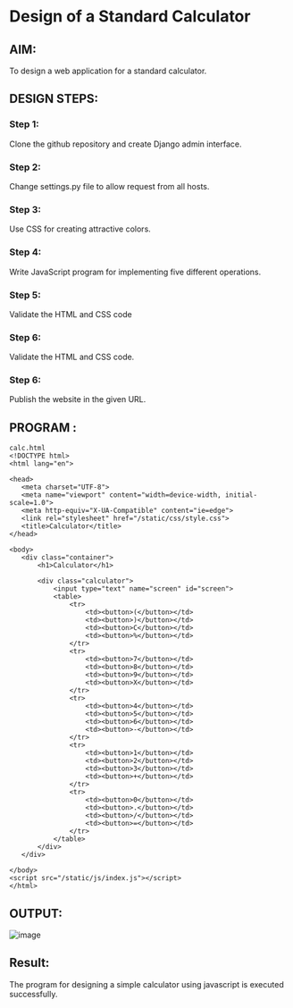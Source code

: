 # Design of a Standard Calculator

## AIM:

To design a web application for a standard calculator.

## DESIGN STEPS:

### Step 1:
Clone the github repository and create Django admin interface.

### Step 2:
Change settings.py file to allow request from all hosts.

### Step 3:

Use CSS for creating attractive colors.

### Step 4:
Write JavaScript program for implementing five different operations.

### Step 5:
Validate the HTML and CSS code

### Step 6:

Validate the HTML and CSS code.

### Step 6:

Publish the website in the given URL.

## PROGRAM :
~~~
calc.html
<!DOCTYPE html>
<html lang="en">

<head>
   <meta charset="UTF-8">
   <meta name="viewport" content="width=device-width, initial-scale=1.0">
   <meta http-equiv="X-UA-Compatible" content="ie=edge">
   <link rel="stylesheet" href="/static/css/style.css">
   <title>Calculator</title>
</head>

<body>
   <div class="container">
       <h1>Calculator</h1>

       <div class="calculator">
           <input type="text" name="screen" id="screen">
           <table>
               <tr>
                   <td><button>(</button></td>
                   <td><button>)</button></td>
                   <td><button>C</button></td>
                   <td><button>%</button></td>
               </tr>
               <tr>
                   <td><button>7</button></td>
                   <td><button>8</button></td>
                   <td><button>9</button></td>
                   <td><button>X</button></td>
               </tr>
               <tr>
                   <td><button>4</button></td>
                   <td><button>5</button></td>
                   <td><button>6</button></td>
                   <td><button>-</button></td>
               </tr>
               <tr>
                   <td><button>1</button></td>
                   <td><button>2</button></td>
                   <td><button>3</button></td>
                   <td><button>+</button></td>
               </tr>
               <tr>
                   <td><button>0</button></td>
                   <td><button>.</button></td>
                   <td><button>/</button></td>
                   <td><button>=</button></td>
               </tr>
           </table>
       </div>
   </div>

</body>
<script src="/static/js/index.js"></script>
</html>
~~~

## OUTPUT:
![image](https://github.com/devesh-s1/standard-calculator/assets/121490523/89ca2287-9773-499d-b6c2-125b4214c31a)


## Result:
The program for designing a simple calculator using javascript is executed successfully.
